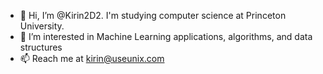 - 👋 Hi, I’m @Kirin2D2. I'm studying computer science at Princeton University.
- 👀 I’m interested in Machine Learning applications, algorithms, and data structures
- 📫 Reach me at kirin@useunix.com

